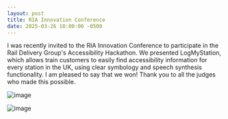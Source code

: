 ```yaml
---
layout: post
title: RIA Innovation Conference
date: 2025-03-26 10:00:00 -0500
---
```


I was recently invited to the RIA Innovation Conference to participate in the Rail Delivery Group's Accessibility Hackathon. We presented LogMyStation, which allows train customers to easily find accessibility information for every station in the UK, using clear symbology and speech synthesis functionality. I am pleased to say that we won! Thank you to all the judges who made this possible.

![image](https://github.com/user-attachments/assets/05f563c1-5bc7-4afd-917c-f6dd894543d6)

![image](https://github.com/user-attachments/assets/3cd2a0a3-9bd3-4af1-a56c-3fdeb38e7ba0)

